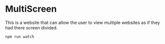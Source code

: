 # MultiScreen
This is a website that can allow the user to view multiple websites as if they had there screen divided.

`npm run watch`
